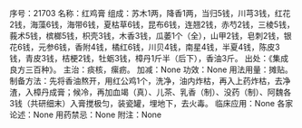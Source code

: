 序号：21703
名称：红鸡膏
组成：苏木1两，降香1两，当归5钱，川芎3钱，红花2钱，海藻6钱，海带6钱，夏枯草6钱，昆布6钱，连翘2钱，赤芍2钱，三棱5钱，莪术5钱，槟榔5钱，枳壳3钱，木香3钱，瓜萎1个（全），山甲2钱，皂刺2钱，银花6钱，元参6钱，香附4钱，橘红6钱，川贝4钱，南星4钱，半夏4钱，陈皮3钱，青皮3钱，桔梗2钱，牡蛎3钱，樟丹1斤半（后下），香油3斤。
出处：《集成良方三百种》。
主治：痰核，瘰疬。
加减：None
功效：None
用法用量：摊贴。
制备方法：先将香油熬开，用红公鸡1个，洗净，油内炸枯，再入上药炸枯，去净渣，入樟丹成膏；候冷，再加血竭（真）、儿茶、乳香（制）、没药（制）、阿魏各3钱（共研细末）入膏搅极匀，装瓷罐，埋地下，去火毒。
临床应用：None
各家论述：None
用药禁忌：None
附注：None
